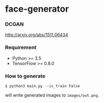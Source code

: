 # face-generator

### DCGAN ###

http://arxiv.org/abs/1511.06434


### Requirement ###

- Python >= 3.5
 - TensorFlow >= 0.8.0


### How to generate ###

    $ python3 main.py --is_train False

will write generated images to `images/out.png`.
